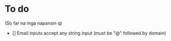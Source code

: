 # To do

(So far na mga napansin q)

-   [] Email inputs accept any string input (must be "@" followed by domain)
